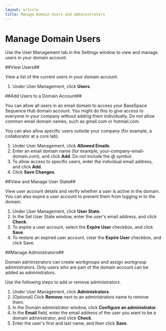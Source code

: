 ```yaml
---
layout: article
title: Manage Domain Users and Administrators
---
```


# Manage Domain Users

Use the User Management tab in the Settings window to view and manage users in your domain account. 

##View Users##

View a list of the current users in your domain account.

1. Under User Management, click **Users**.

##Add Users to a Domain Account##

You can allow all users in an email domain to access your BaseSpace Sequence Hub domain account. You might do this to give access to everyone in your company without adding them individually. Do not allow common email domain names, such as gmail.com or hotmail.com.

You can also allow specific users outside your company (for example, a collaborator at a core lab). 

1. Under User Management, click **Allowed Emails**.
2. Enter an email domain name (for example, your-company-email-domain.com), and click **Add**. Do not include the @ symbol.
3. To allow access to specific users, enter the individual email address, and click **Add**.
4. Click **Save Changes**.

##View and Manage User State##

View user account details and verify whether a user is active in the domain. You can also expire a user account to prevent them from logging in to the domain. 

1. Under User Management, click **User State**.
2. In the Set User State window, enter the user's email address, and click **Check**.
3. To expire a user account, select the **Expire User** checkbox, and click **Save**.
4. To restore an expired user account, clear the **Expire User** checkbox, and click Save.

##Manage Administrators##

Domain administrators can create workgroups and assign workgroup administrators. Only users who are part of the domain account can be added as administrators.

Use the following steps to add or remove administrators.

1. Under User Management, click **Administrators**.
2. [Optional] Click **Remove** next to an administrators name to remove them.
3. In the Domain administrator window, click **Configure an administrator**.
4. In the **Email** field, enter the email address of the user you want to be a domain administrator, and click **Check**.
5. Enter the user's first and last name, and then click **Save**.